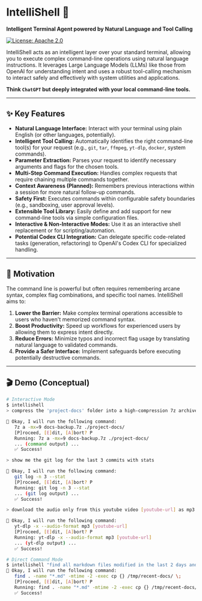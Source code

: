 # IntelliShell 🚀

**Intelligent Terminal Agent powered by Natural Language and Tool Calling**

[![License: Apache 2.0](https://img.shields.io/badge/License-Apache_2.0-blue.svg)](https://opensource.org/licenses/Apache-2.0)

IntelliShell acts as an intelligent layer over your standard terminal, allowing you to execute complex command-line operations using natural language instructions. It leverages Large Language Models (LLMs) like those from OpenAI for understanding intent and uses a robust tool-calling mechanism to interact safely and effectively with system utilities and applications.

**Think `ChatGPT` but deeply integrated with your local command-line tools.**

---

## ✨ Key Features

*   **Natural Language Interface:** Interact with your terminal using plain English (or other languages, potentially).
*   **Intelligent Tool Calling:** Automatically identifies the right command-line tool(s) for your request (e.g., `git`, `tar`, `ffmpeg`, `yt-dlp`, `docker`, system commands).
*   **Parameter Extraction:** Parses your request to identify necessary arguments and flags for the chosen tools.
*   **Multi-Step Command Execution:** Handles complex requests that require chaining multiple commands together.
*   **Context Awareness (Planned):** Remembers previous interactions within a session for more natural follow-up commands.
*   **Safety First:** Executes commands within configurable safety boundaries (e.g., sandboxing, user approval levels).
*   **Extensible Tool Library:** Easily define and add support for new command-line tools via simple configuration files.
*   **Interactive & Non-Interactive Modes:** Use it as an interactive shell replacement or for scripting/automation.
*   **Potential Codex CLI Integration:** Can delegate specific code-related tasks (generation, refactoring) to OpenAI's Codex CLI for specialized handling.

---

## 🤔 Motivation

The command line is powerful but often requires remembering arcane syntax, complex flag combinations, and specific tool names. IntelliShell aims to:

1.  **Lower the Barrier:** Make complex terminal operations accessible to users who haven't memorized command syntax.
2.  **Boost Productivity:** Speed up workflows for experienced users by allowing them to express intent directly.
3.  **Reduce Errors:** Minimize typos and incorrect flag usage by translating natural language to validated commands.
4.  **Provide a Safer Interface:** Implement safeguards before executing potentially destructive commands.

---

## 🎬 Demo (Conceptual)

```bash
# Interactive Mode
$ intellishell
> compress the 'project-docs' folder into a high-compression 7z archive named 'docs-backup.7z'

🤖 Okay, I will run the following command:
   7z a -mx=9 docs-backup.7z ./project-docs/
   [P]roceed, [E]dit, [A]bort? P
   Running: 7z a -mx=9 docs-backup.7z ./project-docs/
   ... (command output) ...
   ✅ Success!

> show me the git log for the last 3 commits with stats

🤖 Okay, I will run the following command:
   git log -n 3 --stat
   [P]roceed, [E]dit, [A]bort? P
   Running: git log -n 3 --stat
   ... (git log output) ...
   ✅ Success!

> download the audio only from this youtube video [youtube-url] as mp3

🤖 Okay, I will run the following command:
   yt-dlp -x --audio-format mp3 [youtube-url]
   [P]roceed, [E]dit, [A]bort? P
   Running: yt-dlp -x --audio-format mp3 [youtube-url]
   ... (yt-dlp output) ...
   ✅ Success!

# Direct Command Mode
$ intellishell "find all markdown files modified in the last 2 days and copy them to /tmp/recent-docs"
🤖 Okay, I will run the following command:
   find . -name "*.md" -mtime -2 -exec cp {} /tmp/recent-docs/ \;
   [P]roceed, [E]dit, [A]bort? P
   Running: find . -name "*.md" -mtime -2 -exec cp {} /tmp/recent-docs/ \;
   ✅ Success!
